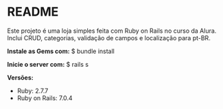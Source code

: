 # README

Este projeto é uma loja simples feita com Ruby on Rails no curso da Alura.
Inclui CRUD, categorias, validação de campos e localização para pt-BR.

**Instale as Gems com:**
$ bundle install

**Inicie o server com:**
$ rails s

**Versões:**
  - Ruby: 2.7.7
  - Ruby on Rails: 7.0.4
